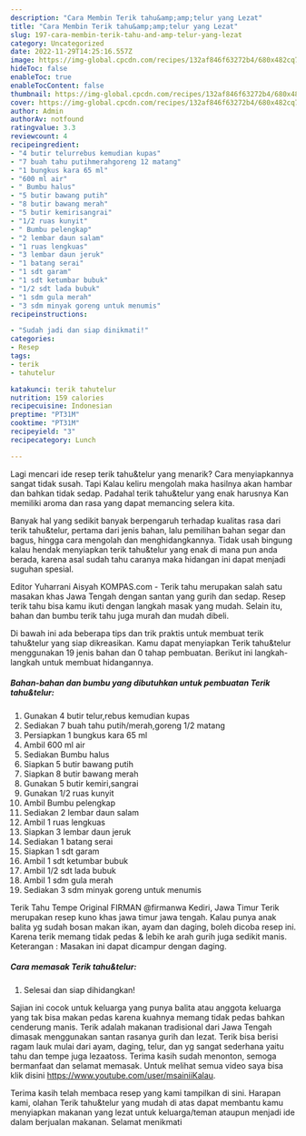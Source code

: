 ```yaml
---
description: "Cara Membin Terik tahu&amp;amp;telur yang Lezat"
title: "Cara Membin Terik tahu&amp;amp;telur yang Lezat"
slug: 197-cara-membin-terik-tahu-and-amp-telur-yang-lezat
category: Uncategorized
date: 2022-11-29T14:25:16.557Z
image: https://img-global.cpcdn.com/recipes/132af846f63272b4/680x482cq70/terik-tahutelur-foto-resep-utama.jpg
hideToc: false
enableToc: true
enableTocContent: false
thumbnail: https://img-global.cpcdn.com/recipes/132af846f63272b4/680x482cq70/terik-tahutelur-foto-resep-utama.jpg
cover: https://img-global.cpcdn.com/recipes/132af846f63272b4/680x482cq70/terik-tahutelur-foto-resep-utama.jpg
author: Admin
authorAv: notfound
ratingvalue: 3.3
reviewcount: 4
recipeingredient:
- "4 butir telurrebus kemudian kupas"
- "7 buah tahu putihmerahgoreng 12 matang"
- "1 bungkus kara 65 ml"
- "600 ml air"
- " Bumbu halus"
- "5 butir bawang putih"
- "8 butir bawang merah"
- "5 butir kemirisangrai"
- "1/2 ruas kunyit"
- " Bumbu pelengkap"
- "2 lembar daun salam"
- "1 ruas lengkuas"
- "3 lembar daun jeruk"
- "1 batang serai"
- "1 sdt garam"
- "1 sdt ketumbar bubuk"
- "1/2 sdt lada bubuk"
- "1 sdm gula merah"
- "3 sdm minyak goreng untuk menumis"
recipeinstructions:

- "Sudah jadi dan siap dinikmati!"
categories:
- Resep
tags:
- terik
- tahutelur

katakunci: terik tahutelur 
nutrition: 159 calories
recipecuisine: Indonesian
preptime: "PT31M"
cooktime: "PT31M"
recipeyield: "3"
recipecategory: Lunch

---
```



Lagi mencari ide resep terik tahu&amp;telur yang menarik? Cara menyiapkannya sangat tidak susah. Tapi Kalau keliru mengolah maka hasilnya akan hambar dan bahkan tidak sedap. Padahal terik tahu&amp;telur yang enak harusnya Kan memiliki aroma dan rasa yang dapat memancing selera kita.


Banyak hal yang sedikit banyak berpengaruh terhadap kualitas rasa dari terik tahu&amp;telur, pertama dari jenis bahan, lalu pemilihan bahan segar dan bagus, hingga cara mengolah dan menghidangkannya. Tidak usah bingung kalau hendak menyiapkan terik tahu&amp;telur yang enak di mana pun anda berada, karena asal sudah tahu caranya maka hidangan ini dapat menjadi suguhan spesial.

Editor Yuharrani Aisyah KOMPAS.com - Terik tahu merupakan salah satu masakan khas Jawa Tengah dengan santan yang gurih dan sedap. Resep terik tahu bisa kamu ikuti dengan langkah masak yang mudah. Selain itu, bahan dan bumbu terik tahu juga murah dan mudah dibeli.


Di bawah ini ada beberapa tips dan trik praktis untuk membuat terik tahu&amp;telur yang siap dikreasikan. Kamu dapat menyiapkan Terik tahu&amp;telur menggunakan 19 jenis bahan dan 0 tahap pembuatan. Berikut ini langkah-langkah untuk membuat hidangannya.

<!--inarticleads1-->

##### Bahan-bahan dan bumbu yang dibutuhkan untuk pembuatan Terik tahu&amp;telur:

1. Gunakan 4 butir telur,rebus kemudian kupas
1. Sediakan 7 buah tahu putih/merah,goreng 1/2 matang
1. Persiapkan 1 bungkus kara 65 ml
1. Ambil 600 ml air
1. Sediakan  Bumbu halus
1. Siapkan 5 butir bawang putih
1. Siapkan 8 butir bawang merah
1. Gunakan 5 butir kemiri,sangrai
1. Gunakan 1/2 ruas kunyit
1. Ambil  Bumbu pelengkap
1. Sediakan 2 lembar daun salam
1. Ambil 1 ruas lengkuas
1. Siapkan 3 lembar daun jeruk
1. Sediakan 1 batang serai
1. Siapkan 1 sdt garam
1. Ambil 1 sdt ketumbar bubuk
1. Ambil 1/2 sdt lada bubuk
1. Ambil 1 sdm gula merah
1. Sediakan 3 sdm minyak goreng untuk menumis


Terik Tahu Tempe Original FIRMAN @firmanwa Kediri, Jawa Timur Terik merupakan resep kuno khas jawa timur jawa tengah. Kalau punya anak balita yg sudah bosan makan ikan, ayam dan daging, boleh dicoba resep ini. Karena terik memang tidak pedas &amp; lebih ke arah gurih juga sedikit manis. Keterangan : Masakan ini dapat dicampur dengan daging. 

<!--inarticleads2-->

##### Cara memasak Terik tahu&amp;telur:


1. Selesai dan siap dihidangkan!

Sajian ini cocok untuk keluarga yang punya balita atau anggota keluarga yang tak bisa makan pedas karena kuahnya memang tidak pedas bahkan cenderung manis. Terik adalah makanan tradisional dari Jawa Tengah dimasak menggunakan santan rasanya gurih dan lezat. Terik bisa berisi ragam lauk mulai dari ayam, daging, telur, dan yg sangat sederhana yaitu tahu dan tempe juga lezaatoss. Terima kasih sudah menonton, semoga bermanfaat dan selamat memasak. Untuk melihat semua video saya bisa klik disini https://www.youtube.com/user/msainiiKalau. 

Terima kasih telah membaca resep yang kami tampilkan di sini. Harapan kami, olahan Terik tahu&amp;telur yang mudah di atas dapat membantu kamu menyiapkan makanan yang lezat untuk keluarga/teman ataupun menjadi ide dalam berjualan makanan. Selamat menikmati
